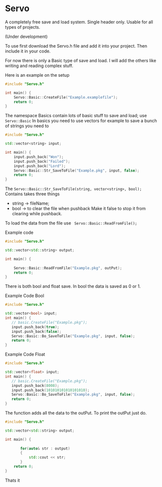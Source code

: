 # Servo

A completely free save and load system.
Single header only. 
Usable for all types of projects.

(Under development)


To use first download the Servo.h file and add it into your project. Then include it in your code.

For now there is only a Basic type of save and load. I will add the others like writing and reading complex stuff.

Here is an example on the setup

```cpp
#include "Servo.h"

int main() {
    Servo::Basic::CreateFile("Example.examplefile");
    return 0;
}
```
The namespace Basics contain lots of basic stuff to save and load;
use ```Servo::Basic```
In basics you need to use vectors for example to save a bunch of strings you need to
```cpp
#include "Servo.h"

std::vector<string> input;

int main() {
    input.push_back("Won");
    input.push_back("Failed");
    input.push_back("Lord");
    Servo::Basic::Str_SaveToFile("Example.pkg", input, false);
    return 0;
}
```
The ```Servo::Basic::Str_SaveToFile(string, vector<string>, bool); ```
Contains takes three things 
* string -> fileName;
* bool -> to clear the file when pushback
 Make it false to stop it from clearing while pushback.


To load the data from the file use 
``` Servo::Basic::ReadFromFile();```

Example code 

```cpp
#include "Servo.h"

std::vector<std::string> output;

int main() {
    
    Servo::Basic::ReadFromFile("Example.pkg", outPut);
    return 0;
}
```
There is both bool and float save.
In bool the data is saved as 0 or 1.

Example Code Bool
```cpp
#include "Servo.h"

std::vector<bool> input;
int main() {
   // basic.CreateFile("Example.pkg");
   input.push_back(true);
   input.push_back(false);
   Servo::Basic::Bo_SaveToFile("Example.pkg", input, false);
   return 0;
}
```

Example Code Float
```cpp
#include "Servo.h"

std::vector<float> input;
int main() {
   // basic.CreateFile("Example.pkg");
   input.push_back(8008);
   input.push_back(101010101010101010);
   Servo::Basic::Bo_SaveToFile("Example.pkg", input, false);
   return 0;
}
```
The function adds all the data to the outPut.
To print the outPut just do.
```cpp
#include "Servo.h"

std::vector<std::string> output;

int main() {
   
       for(auto& str : output)
       {
           std::cout << str;
       }
    return 0;
}
```

Thats it 

